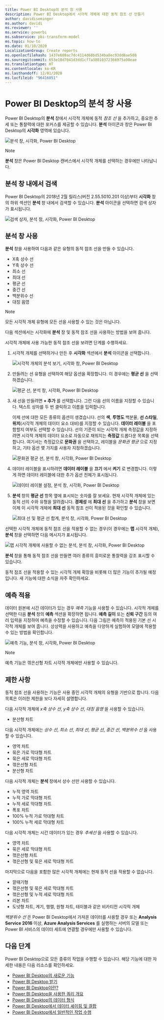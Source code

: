 ```yaml
---
title: Power BI Desktop의 분석 창 사용
description: Power BI Desktop에서 시각적 개체에 대한 동적 참조 선 만들기
author: davidiseminger
ms.author: davidi
ms.reviewer: ''
ms.service: powerbi
ms.subservice: pbi-transform-model
ms.topic: how-to
ms.date: 01/10/2020
LocalizationGroup: Create reports
ms.openlocfilehash: 1437e680ac7dc4114d68bd534ba8ec93dd8ae508
ms.sourcegitcommit: 653e18d7041d3dd1cf7a38010372366975a98eae
ms.translationtype: HT
ms.contentlocale: ko-KR
ms.lasthandoff: 12/01/2020
ms.locfileid: "96416051"
---
```

# <a name="use-the-analytics-pane-in-power-bi-desktop"></a>Power BI Desktop의 분석 창 사용

Power BI Desktop의 **분석** 창에서 시각적 개체에 동적 *참조 선* 을 추가하고, 중요한 추세 또는 통찰력에 대한 포커스를 제공할 수 있습니다. **분석** 아이콘과 창은 Power BI Desktop의 **시각화** 영역에 있습니다.

![분석 창, 시각화, Power BI Desktop](media/desktop-analytics-pane/analytics-pane_1.png)

> [!NOTE]
> **분석** 창은 Power BI Desktop 캔버스에서 시각적 개체를 선택하는 경우에만 나타납니다.

## <a name="search-within-the-analytics-pane"></a>분석 창 내에서 검색

Power BI Desktop의 2018년 2월 릴리스(버전 2.55.5010.201 이상)부터 **시각화** 창의 하위 섹션인 **분석** 창 내에서 검색할 수 있습니다. **분석** 아이콘을 선택하면 검색 상자가 표시됩니다.

![검색 상자, 분석 창, 시각화, Power BI Desktop](media/desktop-analytics-pane/analytics-pane_1b.png)

## <a name="use-the-analytics-pane"></a>분석 창 사용

**분석** 창을 사용하여 다음과 같은 유형의 동적 참조 선을 만들 수 있습니다.

* X축 상수 선
* Y축 상수 선
* 최소 선
* 최대 선
* 평균 선
* 중간 선
* 백분위수 선
* 대칭 음영

> [!NOTE]
> 모든 시각적 개체 유형에 모든 선을 사용할 수 있는 것은 아닙니다.

다음 섹션에서는 시각화에 **분석** 창 및 동적 참조 선을 사용하는 방법을 보여 줍니다.

시각적 개체에 사용 가능한 동적 참조 선을 보려면 단계를 수행하세요.

1. 시각적 개체를 선택하거나 만든 후 **시각화** 섹션에서 **분석** 아이콘을 선택합니다.

    ![시각적 개체의 분석 보기, 시각화 창, Power BI Desktop](media/desktop-analytics-pane/analytics-pane_2.png)

2. 만들려는 선 유형을 선택하여 해당 옵션을 확장합니다. 이 경우에는 **평균 선** 을 선택하겠습니다.

    ![평균 선, 분석 창, 시각화, Power BI Desktop](media/desktop-analytics-pane/analytics-pane_3.png)

3. 새 선을 만들려면 **+&nbsp;추가** 를 선택합니다. 그런 다음 선의 이름을 지정할 수 있습니다. 텍스트 상자를 두 번 클릭하고 이름을 입력합니다.

    이제 선에 대한 모든 종류의 옵션이 생겼습니다. 선의 **색**, **투명도** 백분율, **선 스타일**, **위치**(시각적 개체의 데이터 요소 대비)를 지정할 수 있습니다. **데이터 레이블** 을 포함할지 여부도 선택할 수 있습니다. 선의 기준이 되는 시각적 개체 측정값을 지정하려면 시각적 개체의 데이터 요소로 자동으로 채워지는 **측정값** 드롭다운 목록을 선택합니다. 여기서는 측정값으로 **문화권** 을 선택하고, 레이블을 *문화권 평균* 으로 지정하고, 기타 옵션 몇 가지를 사용자 지정하겠습니다.

    ![문화권 평균 선, 분석 창, 시각화, Power BI Desktop](media/desktop-analytics-pane/analytics-pane_4.png)

4. 데이터 레이블을 표시하려면 **데이터 레이블** 을 **끄기** 에서 **켜기** 로 변경합니다. 이렇게 하면 데이터 레이블에 대한 추가 옵션 전체가 표시됩니다.

    ![데이터 레이블 설정, 분석 창, 시각화, Power BI Desktop](media/desktop-analytics-pane/analytics-pane_5.png)

5. **분석** 창의 **평균 선** 항목 옆에 표시되는 숫자를 잘 보세요. 현재 시각적 개체에 있는 동적 선의 수와 유형을 알려줍니다. **경제성** 에 **최대 선** 을 추가하고 **분석** 창을 보면 이제 이 시각적 개체에 **최대 선** 동적 참조 선이 적용된 것을 확인할 수 있습니다.

    ![최대 선 및 평균 선 합계, 분석 창, 시각화, Power BI Desktop](media/desktop-analytics-pane/analytics-pane_6.png)

선택한 시각적 개체에 동적 참조 선을 적용할 수 없는 경우(이 경우에는 **맵** 시각적 개체), **분석** 창을 선택하면 다음 메시지가 표시됩니다.

![맵 시각적 개체에 사용할 수 없는 분석, 분석 창, 시각화, Power BI Desktop](media/desktop-analytics-pane/analytics-pane_7.png)

**분석** 창을 통해 동적 참조 선을 만들면 여러 종류의 흥미로운 통찰력을 강조 표시할 수 있습니다.

동적 참조 선을 적용할 수 있는 시각적 개체 확장을 비롯해 더 많은 기능이 추가될 예정입니다. 새 기능에 대한 소식을 자주 확인하세요.

## <a name="apply-forecasting"></a>예측 적용

데이터 원본에 시간 데이터가 있는 경우 *예측* 기능을 사용할 수 있습니다. 시각적 개체를 선택한 다음 **분석** 창의 **예측** 섹션을 확장하면 됩니다. **예측 길이** 또는 **신뢰 구간** 등의 여러 입력을 지정하여 예측을 수정할 수 있습니다. 다음 그림은 예측이 적용된 기본 선 시각적 개체를 보여 줍니다. 상상력을 사용하고 예측을 다양하게 실험하여 모델에 적용할 수 있는 방법을 확인합니다.

![예측 기능, 분석 창, 시각화, Power BI Desktop](media/desktop-analytics-pane/analytics-pane_8.png)

> [!NOTE]
> 예측 기능은 꺾은선형 차트 시각적 개체에만 사용할 수 있습니다.

## <a name="limitations"></a>제한 사항

동적 참조 선을 사용하는 기능은 사용 중인 시각적 개체의 유형을 기반으로 합니다. 다음 목록은 이러한 제한을 보다 자세히 설명합니다.

다음 시각적 개체에 *x축 상수 선*, *y축 상수 선*, *대칭 음영* 을 사용할 수 있습니다.

* 분산형 차트

다음 시각적 개체에는 *상수 선*, *최소 선*, *최대 선*, *평균 선*, *중간 선*, *백분위수 선* 을 사용할 수 있습니다.

* 영역 차트
* 묶은 가로 막대형 차트
* 묶은 세로 막대형 차트
* 꺾은선형 차트
* 분산형 차트

다음 시각적 개체는 **분석** 창에서 상수 선만 사용할 수 있습니다. 

* 누적 영역 차트
* 누적 가로 막대형 차트
* 누적 세로 막대형 차트
* 폭포 차트
* 100% 누적 가로 막대형 차트
* 100% 누적 세로 막대형 차트

다음 시각적 개체는 시간 데이터가 있는 경우 *추세선* 을 사용할 수 있습니다.

* 영역 차트
* 묶은 세로 막대형 차트
* 꺾은선형 차트
* 꺾은선형 및 묶은 세로 막대형 차트

마지막으로 다음을 포함한 많은 시각적 개체에는 현재 동적 선을 적용할 수 없습니다.

* 깔때기형
* 꺾은선형 및 묶은 세로 막대형 차트
* 꺾은선형 및 누적 세로 막대형 차트
* 리본 차트
* 도넛형 차트, 계기, 행렬, 원형 차트, 테이블과 같은 비카티전 시각적 개체

*백분위수 선* 은 Power BI Desktop에서 가져온 데이터를 사용할 경우 또는 **Analysis Service 2016** 이상, **Azure Analysis Services** 를 실행하는 서버의 모델 또는 Power BI 서비스의 데이터 세트에 연결할 경우에만 사용할 수 있습니다.

## <a name="next-steps"></a>다음 단계

Power BI Desktop으로 모든 종류의 작업을 수행할 수 있습니다. 해당 기능에 대한 자세한 내용은 다음 리소스를 확인하세요.

* [Power BI Desktop의 새로운 기능](../fundamentals/desktop-latest-update.md)
* [Power BI Desktop 받기](../fundamentals/desktop-get-the-desktop.md)
* [Power BI Desktop이란?](../fundamentals/desktop-what-is-desktop.md)
* [Power BI Desktop을 사용한 쿼리 개요](desktop-query-overview.md)
* [Power BI Desktop의 데이터 형식](../connect-data/desktop-data-types.md)
* [Power BI Desktop에서 데이터 셰이핑 및 결합](../connect-data/desktop-shape-and-combine-data.md)
* [Power BI Desktop에서 일반적인 작업 수행](desktop-common-query-tasks.md)
